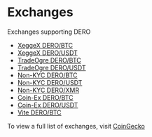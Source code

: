 Exchanges
=========

Exchanges supporting DERO

-   [XeggeX DERO/BTC](https://xeggex.com/market/DERO_BTC)
-   [XeggeX DERO/USDT](https://xeggex.com/market/DERO_USDT)
-   [TradeOgre DERO/BTC](https://tradeogre.com/exchange/BTC-DERO)
-   [TradeOgre DERO/USDT](https://tradeogre.com/exchange/DERO-USDT)
-   [Non-KYC DERO/BTC](https://nonkyc.io/market/DERO_BTC)
-   [Non-KYC DERO/USDT](https://nonkyc.io/market/DERO_USDT)
-   [Non-KYC DERO/XMR](https://nonkyc.io/market/DERO_XMR)
-   [Coin-Ex DERO/BTC](https://www.coinex.com/en/exchange/dero-btc?currency=BTC&dest=DERO)
-   [Coin-Ex DERO/USDT](https://www.coinex.com/en/exchange/dero-usdt?currency=USDT&dest=DERO)
-   [Vite DERO/BTC](https://x.vite.net/trade?symbol=DERO-000_BTC-000)

To view a full list of exchanges, visit [CoinGecko](https://www.coingecko.com/en/coins/dero)